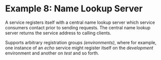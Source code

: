 # Example 8: Name Lookup Server

A service registers itself with a central name lookup server which service consumers contact prior to sending requests. 
The central name lookup server returns the service address to calling clients.

Supports arbitrary registration groups *(environments)*, where for example, one instance of an *echo* service might register itself on the *development* environment and another on *test* and so forth.









